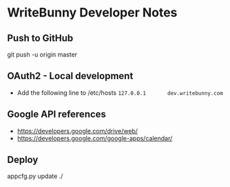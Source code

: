 # WriteBunny Developer Notes

## Push to GitHub
git push -u origin master

## OAuth2 - Local development
* Add the following line to /etc/hosts
    `127.0.0.1       dev.writebunny.com`

## Google API references
* https://developers.google.com/drive/web/
* https://developers.google.com/google-apps/calendar/

## Deploy
appcfg.py update ./
